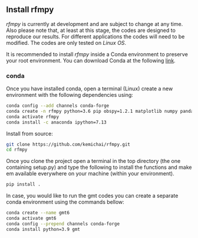 ## Install rfmpy

_rfmpy_ is currently at development and are subject to change
at any time. Also please note that, at least at this stage,
the codes are designed to reproduce our results.
For different applications the codes will need to be modified. The codes are only tested on *Linux OS*.

It is recommended to install _rfmpy_ inside a Conda environment to
preserve your root environment. You can download Conda at the
following [link](https://docs.conda.io/en/latest/miniconda.html).

### conda

Once you have installed conda, open a terminal (Linux)
create a new environment with the following dependencies using:

```bash
conda config --add channels conda-forge
conda create -n rfmpy python=3.6 pip obspy=1.2.1 matplotlib numpy pandas basemap cartopy shapely fortran-compiler
conda activate rfmpy
conda install -c anaconda ipython=7.13
```

Install from source:
```bash
git clone https://github.com/kemichai/rfmpy.git
cd rfmpy
```
Once you clone the project open a terminal in the
top directory (the one containing setup.py) and type the 
following to install the functions and make em
 available everywhere on your machine (within your environment).
```bash
pip install .
```


In case, you would like to run the gmt codes you can create a separate conda environment using the
commands bellow:
```bash
conda create --name gmt6
conda activate gmt6
conda config --prepend channels conda-forge
conda install python=3.9 gmt
```
